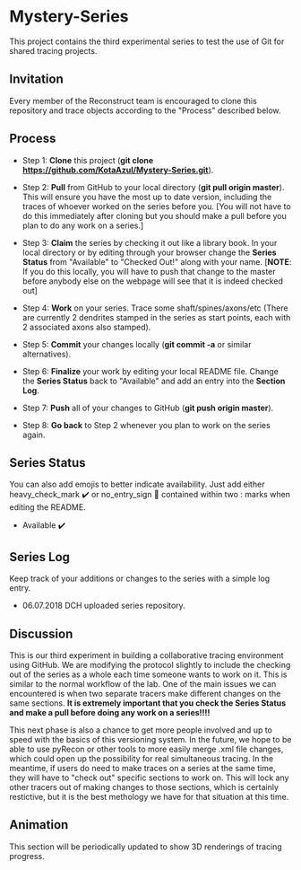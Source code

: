 # Mystery-Series
This project contains the third experimental series to test the use of Git for shared tracing projects.

## Invitation
Every member of the Reconstruct team is encouraged to clone this repository and trace objects according to the "Process" described below.

## Process

* Step 1: **Clone** this project (**git clone https://github.com/KotaAzul/Mystery-Series.git**).

* Step 2: **Pull** from GitHub to your local directory (**git pull origin master**). This will ensure you have the most up to date version, including the traces of whoever worked on the series before you. [You will not have to do this immediately after cloning but you should make a pull before you plan to do any work on a series.]

* Step 3: **Claim** the series by checking it out like a library book. In your local directory or by editing through your browser change the **Series Status** from "Available" to "Checked Out!" along with your name. [**NOTE**: If you do this locally, you will have to push that change to the master before anybody else on the webpage will see that it is indeed checked out]

* Step 4: **Work** on your series. Trace some shaft/spines/axons/etc (There are currently 2 dendrites stamped in the series as start points, each with 2 associated axons also stamped).

* Step 5: **Commit** your changes locally (**git commit -a** or similar alternatives). 

* Step 6: **Finalize** your work by editing your local README file. Change the **Series Status** back to "Available" and add an entry into the **Section Log**.

* Step 7: **Push** all of your changes to GitHub (**git push origin master**).

* Step 8: **Go back** to Step 2 whenever you plan to work on the series again.

## Series Status
You can also add emojis to better indicate availability. Just add either heavy_check_mark :heavy_check_mark: or no_entry_sign :no_entry_sign: contained within two : marks when editing the README.  

* Available :heavy_check_mark:

## Series Log
Keep track of your additions or changes to the series with a simple log entry.

* 06.07.2018 DCH uploaded series repository.


## Discussion

This is our third experiment in building a collaborative tracing environment using GitHub. We are modifying the protocol slightly to include the checking out of the series as a whole each time someone wants to work on it. This is similar to the normal workflow of the lab. One of the main issues we can encountered is when two separate tracers make different changes on the same sections. **It is extremely important that you check the Series Status and make a pull before doing any work on a series!!!!** 

This next phase is also a chance to get more people involved and up to speed with the basics of this versioning system. In the future, we hope to be able to use pyRecon or other tools to more easily merge .xml file changes, which could open up the possibility for real simultaneous tracing. In the meantime, if users do need to make traces on a series at the same time, they will have to "check out" specific sections to work on. This will lock any other tracers out of making changes to those sections, which is certainly restictive, but it is the best methology we have for that situation at this time. 


## Animation
This section will be periodically updated to show 3D renderings of tracing progress.
